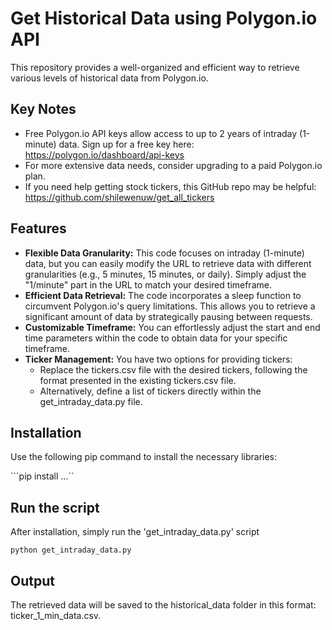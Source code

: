# Get Historical Data using Polygon.io API

This repository provides a well-organized and efficient way to retrieve various levels of historical data from Polygon.io.

## Key Notes

- Free Polygon.io API keys allow access to up to 2 years of intraday (1-minute) data. Sign up for a free key here: https://polygon.io/dashboard/api-keys
- For more extensive data needs, consider upgrading to a paid Polygon.io plan.
- If you need help getting stock tickers, this GitHub repo may be helpful: https://github.com/shilewenuw/get_all_tickers

## Features

- **Flexible Data Granularity:** This code focuses on intraday (1-minute) data, but you can easily modify the URL to retrieve data with different granularities (e.g., 5 minutes, 15 minutes, or daily). Simply adjust the "1/minute" part in the URL to match your desired timeframe.
- **Efficient Data Retrieval:** The code incorporates a sleep function to circumvent Polygon.io's query limitations. This allows you to retrieve a significant amount of data by strategically pausing between requests.
- **Customizable Timeframe:** You can effortlessly adjust the start and end time parameters within the code to obtain data for your specific timeframe.
- **Ticker Management:** You have two options for providing tickers:
    - Replace the tickers.csv file with the desired tickers, following the format presented in the existing tickers.csv file.
    - Alternatively, define a list of tickers directly within the get_intraday_data.py file.

## Installation

Use the following pip command to install the necessary libraries:

```pip install ...``

## Run the script

After installation, simply run the 'get_intraday_data.py' script

```python get_intraday_data.py```

## Output

The retrieved data will be saved to the historical_data folder in this format: ticker_1_min_data.csv.

